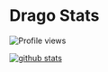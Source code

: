 #  Drago Stats

![Profile views](https://gpvc.arturio.dev/qithoniq)

[![github stats](https://github-readme-stats.vercel.app/api?username=qithoniq&show_icons=true&theme=synthwave)](https://github.com/qithoniq)


